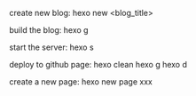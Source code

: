 create new blog: hexo new <blog_title>

build the blog: hexo g

start the server: hexo s

deploy to github page:
 hexo clean 
 hexo g 
 hexo d

create a new page: hexo new page xxx